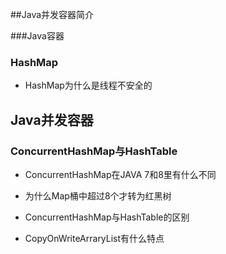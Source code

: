 ##Java并发容器简介

###Java容器

### HashMap

+ HashMap为什么是线程不安全的


## Java并发容器


### ConcurrentHashMap与HashTable


+ ConcurrentHashMap在JAVA 7和8里有什么不同

+ 为什么Map桶中超过8个才转为红黑树

+ ConcurrentHashMap与HashTable的区别


+ CopyOnWriteArraryList有什么特点